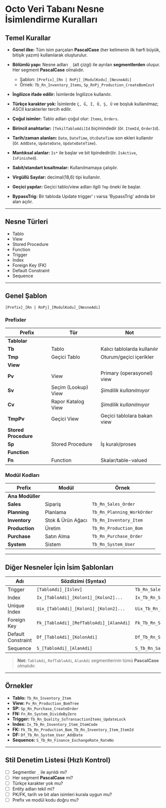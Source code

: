 # Octo Veri Tabanı Nesne İsimlendirme Kuralları

## Temel Kurallar

* **Genel ilke:** Tüm isim parçaları **PascalCase** (her kelimenin ilk harfi büyük, bitişik yazım) kullanılarak oluşturulur.
* **Bölümlü yapı:** Nesne adları `_` (alt çizgi) ile ayrılan **segmentlerden** oluşur. Her segment **PascalCase** olmalıdır.

  * Şablon: `[Prefix]_[Rn | RnPj]_[ModulKodu]_[NesneAdi]`
  * Örnek: `Tb_Rn_Inventory_Items`, `Sp_RnPj_Production_CreateBomCost`
* **İngilizce ifade edilir:** İsimlerde İngilizce kullanılır.
* **Türkçe karakter yok:** İsimlerde `Ç, Ğ, İ, Ö, Ş, Ü` ve boşluk kullanılmaz; ASCII karakterler tercih edilir.
* **Çoğul isimler:** Tablo adları çoğul olur: `Items`, `Orders`.
* **Birincil anahtarlar:** `[TekilTabloAdi]Id`  biçimindedir (ör. `ItemId`, `OrderId`).
* **Tarih/zaman alanları:** `Date`, `DateTime`, `UtcDateTime` son ekleri kullanılır (ör. `AddDate`, `UpdateDate`, `UpdateDateTime`).
* **Mantıksal alanlar:** `Is*` ile başlar ve bit tipindedir(ör. `IsActive`, `IsFinished`).
* **Sabit/standart kısaltmalar:** Kullanılmamaya çalışılır.
* **Virgüllü Sayılar:** decimal(18,6) tipi kullanılır.
* **Geçici yapılar:** Geçici tablo/view adları ilgili `Tmp` öneki ile başlar.
* **BypassTrig:** Bir tabloda Update trigger' ı varsa 'BypassTrig' adında bir alan açılır.
---

## Nesne Türleri

* Tablo
* View
* Stored Procedure
* Function
* Trigger
* Index
* Foreign Key (FK)
* Default Constraint
* Sequence

---

## Genel Şablon

```
[Prefix]_[Rn | RnPj]_[ModulKodu]_[NesneAdi]
```

### Prefixler

| **Prefix**           | **Tür**             | **Not**                      |
| -------------------- | ------------------- | ---------------------------- |
| **Tablolar**         |                     |                              |
| **Tb**               | Tablo               | Kalıcı tablolarda kullanılır |
| **Tmp**              | Geçici Tablo        | Oturum/geçici içerikler      |
| **View**             |                     |                              |
| **Pv**               | View                | Primary (operasyonel) view   |
| **Sv**               | Seçim (Lookup) View | *Şimdilik kullanılmıyor*     |
| **Cv**               | Rapor Katalog View  | *Şimdilik kullanılmıyor*     |
| **TmpPv**            | Geçici View         | Geçici tablolara bakan view  |
| **Stored Procedure** |                     |                              |
| **Sp**               | Stored Procedure    | İş kuralı/proses             |
| **Function**         |                     |                              |
| **Fn**               | Function            | Skalar/table-valued          |

### Modül Kodları

| **Prefix**       | **Modül**         | **Örnek**                  |
| ---------------- | ----------------- | -------------------------- |
| **Ana Modüller** |                   |                            |
| **Sales**        | Sipariş           | `Tb_Rn_Sales_Order`        |
| **Planning**     | Planlama          | `Tb_Rn_Planning_WorkOrder` |
| **Inventory**    | Stok & Ürün Ağacı | `Tb_Rn_Inventory_Item`     |
| **Production**   | Üretim            | `Tb_Rn_Production_Bom`     |
| **Purchase**     | Satın Alma        | `Tb_Rn_Purchase_Order`     |
| **System**       | Sistem            | `Tb_Rn_System_User`        |

---

## Diğer Nesneler İçin İsim Şablonları

| **Adı**            | **Sözdizimi (Syntax)**                  | **Örnek**                                          |
| ------------------ | --------------------------------------- | -------------------------------------------------- |
| Trigger            | `[TabloAdi]_[Islev]`                    | `Tb_Rn_Sales_Order_UpdateAudit`                    |
| Index              | `Ix_[TabloAdi]_[Kolon1]_[Kolon2]...`    | `Ix_Tb_Rn_Sales_Order_OrderCode`                   |
| Unique Index       | `Uix_[TabloAdi]_[Kolon1]_[Kolon2]...`   | `Uix_Tb_Rn_System_User_UserName`                   |
| Foreign Key        | `Fk_[TabloAdi]_[RefTabloAdi]_[AlanAdi]` | `Fk_Tb_Rn_Sales_Order_Tb_Rn_Inventory_Item_ItemId` |
| Default Constraint | `Df_[TabloAdi]_[KolonAdi]`              | `Df_Tb_Rn_System_User_IsActive`                    |
| Sequence           | `S_[TabloAdi]_[AlanAdi]`                | `S_Tb_Rn_Sales_Order_OrderNo`                      |

> **Not:** `TabloAdi`, `RefTabloAdi`, `AlanAdi` segmentlerinin tümü **PascalCase** olmalıdır.

---

## Örnekler

* **Tablo:** `Tb_Rn_Inventory_Item`
* **View:** `Pv_Rn_Production_BomTree`
* **SP:** `Sp_Rn_Purchase_CreateOrder`
* **FN:** `Fn_Rn_System_DivideByZero`
* **Trigger:** `Tb_Rn_Quality_SsTransactionItems_UpdateLock`
* **Index:** `Ix_Tb_Rn_Inventory_Item_ItemCode`
* **FK:** `Fk_Tb_Rn_Production_Bom_Tb_Rn_Inventory_Item_ItemId`
* **DF:** `Df_Tb_Rn_System_User_AddDate`
* **Sequence:** `S_Tb_Rn_Finance_ExchangeRate_RateNo`

---

## Stil Denetim Listesi (Hızlı Kontrol)

* [ ] Segmentler `_` ile ayrıldı mı?
* [ ] Her segment **PascalCase** mi?
* [ ] Türkçe karakter yok mu?
* [ ] Entity adları tekil mi?
* [ ] PK/FK, tarih ve bit alan isimleri kurala uygun mu?
* [ ] Prefix ve modül kodu doğru mu?
